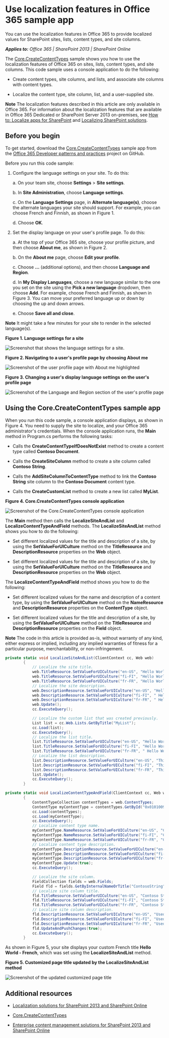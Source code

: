 
# Use localization features in Office 365 sample app
You can use the localization features in Office 365 to provide localized values for SharePoint sites, lists, content types, and site columns. 

    
 _**Applies to:** Office 365 | SharePoint 2013 | SharePoint Online_

    
The [Core.CreateContentTypes](https://github.com/OfficeDev/PnP/tree/master/Samples/Core.CreateContentTypes) sample shows you how to use the localization features of Office 365 on sites, lists, content types, and site columns. This code sample uses a console application to do the following:
    

- Create content types, site columns, and lists, and associate site columns with content types.
    
- Localize the content type, site column, list, and a user-supplied site.
    

**Note**  The localization features described in this article are only available in Office 365. For information about the localization features that are available in Office 365 Dedicated or SharePoint Server 2013 on-premises, see  [How to: Localize apps for SharePoint](http://msdn.microsoft.com/library/907a9189-7ce3-469a-8c87-4cef26f03c73.aspx) and [Localizing SharePoint solutions](https://msdn.microsoft.com/en-us/library/ee696750.aspx).


## Before you begin
<a name="sectionSection0"> </a>

To get started, download the  [Core.CreateContentTypes](https://github.com/OfficeDev/PnP/tree/master/Samples/Core.CreateContentTypes) sample app from the [Office 365 Developer patterns and practices](https://github.com/OfficeDev/PnP/tree/dev) project on GitHub.

Before you run this code sample:


1. Configure the language settings on your site. To do this:
    
      a. On your team site, choose  **Settings** > **Site settings**.
    
      b. In  **Site Administration**, choose  **Language settings**.
    
      c. On the  **Language Settings** page, in **Alternate language(s)**, choose the alternate languages your site should support. For example, you can choose French and Finnish, as shown in Figure 1.
    
      d. Choose  **OK**.
     
2. Set the display language on your user's profile page. To do this:
    
      a. At the top of your Office 365 site, choose your profile picture, and then choose  **About me**, as shown in Figure 2.
    
      b. On the  **About me** page, choose **Edit your profile**.
    
      c. Choose  **...** (additional options), and then choose **Language and Region**.
    
      d. In  **My Display Languages**, choose a new language similar to the one you set on the site using the  **Pick a new language** dropdown, then choose **Add**. For example, choose French and Finnish, as shown in Figure 3. You can move your preferred language up or down by choosing the up and down arrows.
    
      e. Choose  **Save all and close**.
    

**Note**  It might take a few minutes for your site to render in the selected language(s). 


**Figure 1. Language settings for a site**

![Screenshot that shows the language settings for a site.](..\media\ffe149ae-17ab-4c55-a611-d47f4eb88c4e.png)

**Figure 2. Navigating to a user's profile page by choosing About me**

![Screenshot of the user profile page with About me highlighted](..\media\764b2ac2-155b-4ce9-b8eb-3ae04ad26593.png)

**Figure 3. Changing a user's display language settings on the user's profile page**

![Screenshot of the Language and Region section of the user's profile page](..\media\ae5f565d-c932-43dd-9dc3-87630cee3692.png)


## Using the Core.CreateContentTypes sample app
<a name="sectionSection1"> </a>

When you run this code sample, a console application displays, as shown in Figure 4. You need to supply the site to localize, and your Office 365 administrator's credentials. When the console application runs, the  **Main** method in Program.cs performs the following tasks:


- Calls the  **CreateContentTypeIfDoesNotExist** method to create a content type called **Contoso Document**.
    
- Calls the  **CreateSiteColumn** method to create a site column called **Contoso String**.
    
- Calls the  **AddSiteColumnToContentType** method to link the **Contoso String** site column to the **Contoso Document** content type.
    
- Calls the  **CreateCustomList** method to create a new list called **MyList**.
    

**Figure 4. Core.CreateContentTypes console application**

![Screenshot of the Core.CreateContentTypes console application](..\media\ee806481-0089-4c65-8f8b-027bfff6ddb9.png)

The  **Main** method then calls the **LocalizeSiteAndList** and **LocalizeContentTypeAndField** methods. The **LocalizeSiteAndList** method shows you how to do the following:



- Set different localized values for the title and description of a site, by using the  **SetValueForUICulture** method on the **TitleResource** and **DescriptionResource** properties on the **Web** object.
    
- Set different localized values for the title and description of a site, by using the  **SetValueForUICulture** method on the **TitleResource** and **DescriptionResource** properties on the **Web** object.
    
The  **LocalizeContentTypeAndField** method shows you how to do the following:



- Set different localized values for the name and description of a content type, by using the  **SetValueForUICulture** method on the **NameResource** and **DescriptionResource** properties on the **ContentType** object.
    
- Set different localized values for the title and description of a site, by using the  **SetValueForUICulture** method on the **TitleResource** and **DescriptionResource** properties on the **Field** object.
    

    
**Note**  The code in this article is provided as-is, without warranty of any kind, either express or implied, including any implied warranties of fitness for a particular purpose, merchantability, or non-infringement.




```C#
private static void LocalizeSiteAndList(ClientContext cc, Web web)
        {
            // Localize the site title.
            web.TitleResource.SetValueForUICulture("en-US", "Hello World");
            web.TitleResource.SetValueForUICulture("fi-FI", "Hello World - Finnish");
            web.TitleResource.SetValueForUICulture("fr-FR", "Hello World - French");
            // Localize the site description.
            web.DescriptionResource.SetValueForUICulture("en-US", "Hello World site sample");
            web.DescriptionResource.SetValueForUICulture("fi-FI", " Hello World site sample - Finnish");
            web.DescriptionResource.SetValueForUICulture("fr-FR", " Hello World site sample - French");
            web.Update();
            cc.ExecuteQuery();

            // Localize the custom list that was created previously.
            List list = cc.Web.Lists.GetByTitle("MyList");
            cc.Load(list);
            cc.ExecuteQuery();
            // Localize the list title.
            list.TitleResource.SetValueForUICulture("en-US", "Hello World");
            list.TitleResource.SetValueForUICulture("fi-FI", "Hello World - Finnish");
            list.TitleResource.SetValueForUICulture("fr-FR", " Hello World - French");
            // Localize the list description.
            list.DescriptionResource.SetValueForUICulture("en-US", "This example localizes a list using CSOM.");
            list.DescriptionResource.SetValueForUICulture("fi-FI", "This example localizes a list using CSOM - Finnish.");
            list.DescriptionResource.SetValueForUICulture("fr-FR", "This example localizes a list using CSOM - French.");
            list.Update();
            cc.ExecuteQuery();
        }

private static void LocalizeContentTypeAndField(ClientContext cc, Web web)
        {
            ContentTypeCollection contentTypes = web.ContentTypes;
            ContentType myContentType = contentTypes.GetById("0x0101009189AB5D3D2647B580F011DA2F356FB2");
            cc.Load(contentTypes);
            cc.Load(myContentType);
            cc.ExecuteQuery();
            // Localize content type name.
            myContentType.NameResource.SetValueForUICulture("en-US", "Contoso Document");
            myContentType.NameResource.SetValueForUICulture("fi-FI", "Contoso Document - Finnish");
            myContentType.NameResource.SetValueForUICulture("fr-FR", "Contoso Document - French");
            // Localize content type description.
            myContentType.DescriptionResource.SetValueForUICulture("en-US", "This is the Contoso Document.");
            myContentType.DescriptionResource.SetValueForUICulture("fi-FI", " This is the Contoso Document - Finnish.");
            myContentType.DescriptionResource.SetValueForUICulture("fr-FR", " This is the Contoso Document - French.");
            myContentType.Update(true);
            cc.ExecuteQuery();

            // Localize the site column.
            FieldCollection fields = web.Fields;
            Field fld = fields.GetByInternalNameOrTitle("ContosoString");
            // Localize site column title.
            fld.TitleResource.SetValueForUICulture("en-US", "Contoso String");
            fld.TitleResource.SetValueForUICulture("fi-FI", "Contoso String - Finnish");
            fld.TitleResource.SetValueForUICulture("fr-FR", "Contoso String - French");
            // Localize site column description.
            fld.DescriptionResource.SetValueForUICulture("en-US", "Used to store Contoso specific metadata.");
            fld.DescriptionResource.SetValueForUICulture("fi-FI", "Used to store Contoso specific metadata - Finnish.");
            fld.DescriptionResource.SetValueForUICulture("fr-FR", "Used to store Contoso specific metadata - French.");
            fld.UpdateAndPushChanges(true);
            cc.ExecuteQuery();
        }
```

As shown in Figure 5, your site displays your custom French title  **Hello World - French**, which was set using the  **LocalizeSiteAndList** method.


**Figure 5. Customized page title updated by the LocalizeSiteAndList method**

![Screenshot of the updated customized page title](..\media\14471283-f7b6-49ca-a507-a3e28e43ee22.png)


## Additional resources
<a name="bk_addresources"> </a>


-  [Localization solutions for SharePoint 2013 and SharePoint Online](http://msdn.microsoft.com/library/96bd4678-1962-4f5a-9231-ce8bc2a904b4.aspx)
    
-  [Core.CreateContentTypes](https://github.com/OfficeDev/PnP/tree/master/Samples/Core.CreateContentTypes)
    
-  [Enterprise content management solutions for SharePoint 2013 and SharePoint Online](http://msdn.microsoft.com/library/85714a89-324c-458e-8a2e-c1ac553c6e01.aspx)
    

